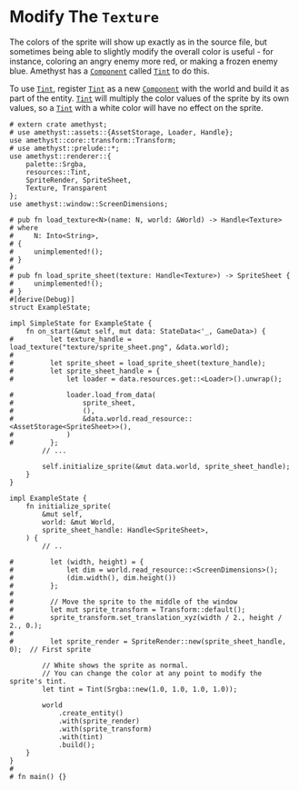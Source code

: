 # Modify The `Texture`

The colors of the sprite will show up exactly as in the source file,
but sometimes being able to slightly modify the overall color
is useful - for instance, coloring an angry enemy more red, or
making a frozen enemy blue. Amethyst has a [`Component`][doc_component] called
[`Tint`][doc_tint] to do this.

To use [`Tint`][doc_tint], register [`Tint`][doc_tint] as a new
[`Component`][doc_component] with the world and build it as part of the entity.
[`Tint`][doc_tint] will multiply the color values of the sprite by its
own values, so a [`Tint`][doc_tint] with a white color will have no
effect on the sprite.

```rust,edition2018,no_run,noplaypen
# extern crate amethyst;
# use amethyst::assets::{AssetStorage, Loader, Handle};
use amethyst::core::transform::Transform;
# use amethyst::prelude::*;
use amethyst::renderer::{
    palette::Srgba,
    resources::Tint,
    SpriteRender, SpriteSheet,
    Texture, Transparent
};
use amethyst::window::ScreenDimensions;

# pub fn load_texture<N>(name: N, world: &World) -> Handle<Texture>
# where
#     N: Into<String>,
# {
#     unimplemented!();
# }
#
# pub fn load_sprite_sheet(texture: Handle<Texture>) -> SpriteSheet {
#     unimplemented!();
# }
#[derive(Debug)]
struct ExampleState;

impl SimpleState for ExampleState {
    fn on_start(&mut self, mut data: StateData<'_, GameData>) {
#         let texture_handle = load_texture("texture/sprite_sheet.png", &data.world);
#
#         let sprite_sheet = load_sprite_sheet(texture_handle);
#         let sprite_sheet_handle = {
#             let loader = data.resources.get::<Loader>().unwrap(); 

#             loader.load_from_data(
#                 sprite_sheet,
#                 (),
#                 &data.world.read_resource::<AssetStorage<SpriteSheet>>(),
#             )
#         };
        // ...

        self.initialize_sprite(&mut data.world, sprite_sheet_handle);
    }
}

impl ExampleState {
    fn initialize_sprite(
        &mut self,
        world: &mut World,
        sprite_sheet_handle: Handle<SpriteSheet>,
    ) {
        // ..

#         let (width, height) = {
#             let dim = world.read_resource::<ScreenDimensions>();
#             (dim.width(), dim.height())
#         };
#
#         // Move the sprite to the middle of the window
#         let mut sprite_transform = Transform::default();
#         sprite_transform.set_translation_xyz(width / 2., height / 2., 0.);
#
#         let sprite_render = SpriteRender::new(sprite_sheet_handle, 0);  // First sprite

        // White shows the sprite as normal.
        // You can change the color at any point to modify the sprite's tint.
        let tint = Tint(Srgba::new(1.0, 1.0, 1.0, 1.0));

        world
            .create_entity()
            .with(sprite_render)
            .with(sprite_transform)
            .with(tint)
            .build();
    }
}
#
# fn main() {}
```

[doc_tint]: https://docs.amethyst.rs/master/amethyst_rendy/resources/struct.Tint.html
[doc_component]: https://docs.rs/specs/~0.16/specs/trait.Component.html
